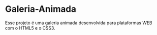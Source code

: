 # Galeria-Animada
Esse projeto é uma galeria animada desenvolvida para plataformas WEB com o HTML5 e o CSS3.
